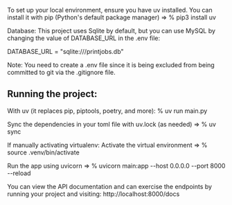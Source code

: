 To set up your local environment, ensure you have uv installed. 
You can install it with pip (Python's default package manager) => % pip3 install uv

Database:
This project uses Sqlite by default, but you can use MySQL by changing the value of DATABASE_URL in the .env file:

DATABASE_URL = "sqlite:///printjobs.db"

Note: You need to create a .env file since it is being excluded from being committed to git via the .gitignore file.


Running the project: 
--------------------

With uv (it replaces pip, piptools, poetry, and more):
% uv run main.py

Sync the dependencies in your toml file with uv.lock (as needed) => % uv sync

If manually activating virtualenv:
Activate the virtual environment => % source .venv/bin/activate

Run the app using uvicorn => % uvicorn main:app --host 0.0.0.0 --port 8000 --reload

You can view the API documentation and can exercise the endpoints by running your project and visiting:  http://localhost:8000/docs
  


